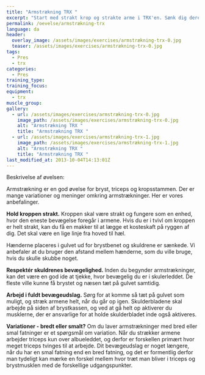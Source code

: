 ```yaml
---
title: "Armstrækning TRX "
excerpt: "Start med strakt krop og strakte arme i TRX'en. Sænk dig derefter ned mod gulvet og stræk armene igen. Hold kroppen ret gennem hele øvelsen. "
permalink: /oevelse/armstrækning-trx
language: da
header:
  overlay_image: /assets/images/exercises/armstrækning-trx-0.jpg
  teaser: /assets/images/exercises/armstrækning-trx-0.jpg
tags:
  - Pres
  - trx
categories:
  - Pres
training_type: 
training_focus: 
equipment:
  - trx
muscle_group:
gallery:
  - url: /assets/images/exercises/armstrækning-trx-0.jpg
    image_path: /assets/images/exercises/armstrækning-trx-0.jpg
    alt: "Armstrækning TRX "
    title: "Armstrækning TRX "
  - url: /assets/images/exercises/armstrækning-trx-1.jpg
    image_path: /assets/images/exercises/armstrækning-trx-1.jpg
    alt: "Armstrækning TRX "
    title: "Armstrækning TRX "
last_modified_at: 2013-10-04T14:13:01Z
---
```


Beskrivelse af øvelsen:

Armstrækning er en god øvelse for bryst, triceps og kropsstammen. Der er mange variationer og meninger omkring armstrækninger. Her er vores anbefalinger.

**Hold kroppen strakt.** Kroppen skal være strakt og fungere som en enhed, hvor den eneste bevægelse foregår i armene. Hvis du er i tvivl om kroppen er helt strakt, kan du få en makker til at lægge et kosteskaft på ryggen af dig. Det skal være en lige linje fra hoved til hæl.

Hænderne placeres i gulvet ud for brystbenet og skuldrene er sænkede. Vi anbefaler at du bruger den afstand mellem hænderne, som du ville bruge, hvis du skulle skubbe noget.

**Respektér skuldrenes bevægelighed.** Inden du begynder armstrækninger, kan det være en god ide at tjekke, hvor bevægelig du er i skulerleddet. De fleste ville kunne få brystet og næsen tæt på gulvet samtidig.

**Arbejd i fuldt bevægeudslag.** Sørg for at komme så tæt på gulvet som muligt, og stræk armene helt, når du går op igen. Skulderbladene skal arbejde på siden af brystkassen, og ved at gå helt op aktiverer du musklerne, der er ansvarlige for at holde skulderbladet inde også aktiveres.

**Variationer - bredt eller smalt?** Om du laver armstrækninger med bred eller smal fatninger er et spørgsmål om variation. Når du strækker armene arbejder triceps kun over albueleddet, og derfor er forskellen primært hvor meget triceps tvinges til at arbejde. Dit bevægeudslag er noget længere, når du har en smal fatning end en bred fatning, og det er formentlig derfor man tydeligt kan mærke en forskel mellem hvor træt man bliver i triceps og brystmusklen med de forskellige udgangspunkter.
